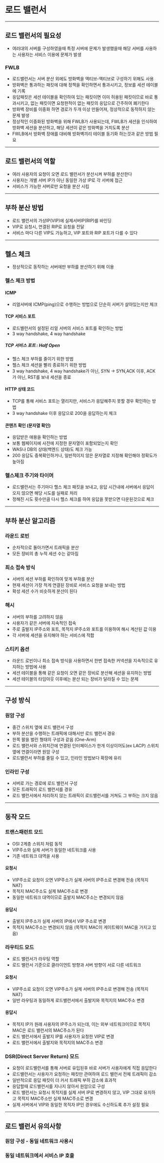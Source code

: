 # 로드 밸런서

---

## 로드 밸런서의 필요성
- 여러대의 서버를 구성하였을때 특정 서버에 문제가 발생했을때 해당 서버를 사용하는 사용자는 서비스 이용에 문제가 발생

### FWLB
- 로드밸런서는 서버 분산 외에도 방화벽을 액티브-액티브로 구성하기 위해도 사용
- 방화벽은 통과하는 패킷에 대해 정책을 확인하면서 통과시키고, 정보를 세션 테이블에 기록
- 응답패킷은 세션 테이블을 확인하여 있는 패킷이면 이미 허용된 패킷이므로 바로 통과시키고, 없는 패킷이면 요청한적이 없는 패킷의 응답으로 간주하여 폐기한다
- 방화벽 장비를 이중화 하면 경로가 두개 이상 만들어져, 정상적으로 동작하지 않는 문제 발생
- 정상적인 이중화된 방화벽을 위해 FWLB가 사용되는데, FWLB가 세션을 인식하여 방화벽 세션을 분산하고, 해당 세션이 같은 방화벽을 거치도록 분산
- FWLB에서 방화벽 장애를 대비해 방화벽끼리 테이블 동기화 하는것과 같은 방법 필요

---

## 로드 밸런서의 역할
- 여러 사용자의 요청이 오면 로드 밸런서가 분산시켜 부하를 분산한다
- 사용자는 개별 서버 IP가 아닌 동일한 가상 IP로 각 서버에 접근
- 서비스가 가능한 서버로만 요청을 분산 시킴

---

## 부하 분산 방법
- 로드 밸런서의 가상IP(VIP)에 실제서버IP(RIP)를 바인딩
- VIP로 요청시, 연결된 RIP로 요청을 전달
- 서비스 마다 다른 VIP도 가능하고, VIP 포트와 RIP 포트가 다를 수 있다

---

## 헬스 체크
- 정상적으로 동작하는 서버에만 부하를 분산하기 위해 이용

### 헬스 체크 방법

#### ICMP
- 리얼서버에 ICMP(ping)으로 수행하는 방법으로 단순히 서버가 살아있는지만 체크

#### TCP 서비스 포트
- 로드벨런서의 설정된 리얼 서버의 서비스 포트를 확인하는 방법
- 3 way handshake, 4 way handshake  

##### TCP 서비스 포트 : Half Open
- 헬스 체크 부하를 줄이기 위한 방법
- 헬스 체크 세션을 빨리 종료하기 위한 방법
- 3 way handshake, 4 way handshake가 아닌, SYN -> SYN,ACK 이후, ACK가 아닌, RST를 보내 세션을 종료

#### HTTP 상태 코드
- TCP를 통해 서비스 포트는 열리지만, 서비스가 응답해주지 못할 경우 확인하는 방법
- 3 way handshake 이후 응답으로 200을 응답하는지 체크

#### 콘텐츠 확인 (문자열 확인)
- 응답받은 애용을 확인하는 방법
- 보통 웹페이지에 사전에 지정한 문자열이 포함되었는지 확인
- WAS나 DB의 상태(백엔드 상태)도 체크 가능
- 200 응답도 중복확인하거나, 일반적이지 않은 문자열로 지정해 확인해야 정확도가 높아짐

### 헬스체크 주기와 타이머
- 로드밸런서는 주기마다 헬스 체크 패킷을 보내고, 응답 시간내에 서버에서 응답이 오지 않으면 해당 시도를 실패로 처리
- 정해진 시도 횟수만큼 다시 헬스 체크를 하여 응답을 못받으면 다운된것으로 체크

---

## 부하 분산 알고리즘

### 라운드 로빈
- 순차적으로 돌아가면서 트래픽을 분산
- 모든 장비의 총 누적 세션 수는 같아짐

### 최소 접속 방식
- 서버의 세션 부하를 확인하여 맞게 부하를 분산
- 현재 세션이 가장 적게 연결된 장비로 서비스 요청을 보내는 방법
- 확성 세션 수가 비슷하게 분산이 된다

### 해시
- 서버의 부하를 고려하지 않음
- 사용자가 같은 서버에 지속적인 접속
- 주로 출발지 IP주소와 포트, 목적지 IP주소와 포트를 이용하여 해시 계산된 값 이용 
- 각 서버에 세션을 유지해야 하는 서비스에 적합

### 스티키 옵션
- 라운드 로빈이나 최소 접속 방식을 사용하면서 한번 접속한 커넥션을 지속적으로 유지하는 방법에 사용
- 세션 테이블을 통해 같은 요청이 오면 같은 장비로 분산해 세션을 유지하는 방법
- 세션 테이블의 타임아웃 이후에는 분산 되는 장비가 달라질 수 있는 문제

---

## 구성 방식

### 원암 구성
- 중간 스위치 옆에 로드 밸런서 구성
- 부하 분산을 수행하는 트래픽에 대해서만 로드 밸런서 경유
- 한쪽 팔을 벌린 형태의 구성과 같음 (One-Arm)
- 로드 밸런서와 스위치간에 연결된 인터페이스가 한개 이상이어도(ex LACP) 스위치 옆에 연결이라면 원암 구성
- 로드밸런서 부하를 줄일 수 있고, 인라인 방법보다 확장에 유리

### 인라인 구성
- 서버로 가는 경로에 로드 밸런서 구성
- 모든 트래픽이 로드 밸런서를 경유
- 로드 밸런서에서 처리하지 않는 트래픽이 로드밸런서를 거쳐도 그 부하는 크지 않음

---

## 동작 모드

### 트랜스패런트 모드
- OSI 2계층 스위치 처럼 동작
- VIP주소와 실제 서버가 동일한 네트워크를 사용
- 기존 네트워크 대역을 사용

#### 요청시
- VIP주소로 요청이 오면 VIP주소가 실제 서버의 IP주소로 변경해 전송 (목적지 NAT)
- 목적지 MAC주소도 실제 MAC주소로 변경
- 동일한 네트워크 대역이므로 출발지 MAC주소는 변경되지 않음

#### 응답시
- 출발지 IP주소가 실제 서버의 IP에서 VIP 주소로 변경
- 목적지 MAC주소는 변경되지 않음 (목적지 MAC이 게이트웨이 MAC을 가지고 있음)

### 라우티드 모드
- 로드 밸런서가 라우팅 역할
- 로드 밸런서 기준으로 클라이언트 방향과 서버 방향이 서로 다른 네트워크

#### 요청시
- VIP주소로 요청이 오면 VIP주소가 실제 서버의 IP주소로 변경해 전송 (목적지 NAT)
- 일반 라우팅과 동일하게 로드밸런서에서 출발지와 목적지의 MAC주소 변경

#### 응답시
- 목적지 IP가 원래 사용자의 IP주소가 되는데, 이는 외부 네트워크이므로 목적지 MAC은 로드 밸런서의 MAC주소가 된다
- 로드 밸런서에서 출발지 IP를 사용자가 요청한 VIP로 변경
- 로드 밸런서에서 출발지와 목적지의 MAC주소 변경

### DSR(Direct Server Return) 모드
- 요청이 로드밸런서를 통해 서버로 유입된후 바로 서버가 사용자에게 직접 응답한다
- 로드밸런서는 사용자가 요청하는 패킷만 관여하여 로드 밸런서 전체 트래픽이 감소
- 일반적으로 응답 패킷이 더 커서 트래픽 부하 감소에 효과적
- 응답할때 로드밸런서를 지나지 않아서 원암으로 구성
- 로드 밸런서는 요청시 목적지를 실제 서버 IP로 변경하지 않고, VIP 그대로 유지하고 목적지 MAC주소만 실제 MAC주소로 변경
- 실제 서버에서 VIP와 동일한 목적자 IP인 경우에도 수신하도록 추가 설정 필요

---

## 로드 밸런서 유의사항

### 원암 구성 - 동일 네트워크 사용시

### 동일 네트워크에서 서비스 IP 호출